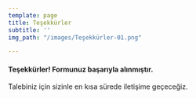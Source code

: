 ```yaml
---
template: page
title: Teşekkürler
subtitle: ''
img_path: "/images/Teşekkürler-01.png"

---
```

#### Teşekkürler! Formunuz başarıyla alınmıştır.

Talebiniz için sizinle en kısa sürede iletişime geçeceğiz.